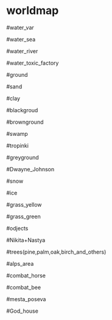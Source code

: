 # worldmap
#water_var


#water_sea

#water_river

#water_toxic_factory



#ground

#sand

#clay

#blackgroud

#brownground

#swamp

#tropinki

#greyground

#Dwayne_Johnson

#snow

#ice

#grass_yellow

#grass_green



#odjects

#Nikita+Nastya

#trees(pine,palm,oak,birch_and_others)

#alps_area

#combat_horse

#combat_bee

#mesta_poseva

#God_house

#
